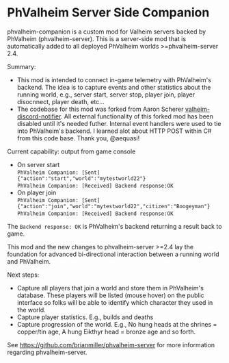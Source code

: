# PhValheim Server Side Companion

phvalheim-companion is a custom mod for Valheim servers backed by PhValheim (phvalheim-server). This is a server-side mod that is automatically added to all deployed PhValheim worlds >=phvalheim-server 2.4.

Summary:
- This mod is intended to connect in-game telemetry with PhValheim's backend. The idea is to capture events and other statistics about the running world, e.g., server start, server stop, player join, player disocnnect, player death, etc...
- The codebase for this mod was forked from Aaron Scherer [valheim-discord-notifier](https://github.com/aequasi/valheim-discord-notifier). All external functionality of this forked mod has been disabled until it's needed futher.  Internal event handlers were used to tie into PhValheim's backend.  I learned alot about HTTP POST within C# from this code base. Thank you, @aequasi!

Current capability: output from game console
- On server start<br>
`PhValheim Companion: [Sent] {"action":"start","world":"mytestworld22"}`<br>
`PhValheim Companion: [Received] Backend response:OK`<br>
- On player join<br>
`PhValheim Companion: [Sent] {"action":"join","world":"mytestworld22","citizen":"Boogeyman"}`<br>
`PhValheim Companion: [Received] Backend response:OK`<br>

The `Backend response: OK` is PhValheim's backend returning a result back to game.

This mod and the new changes to phvalheim-server >=2.4 lay the foundation for advanced bi-directional interaction between a running world and PhValheim.

Next steps:
- Capture all players that join a world and store them in PhValheim's database.  These players will be listed (mouse hover) on the public interface so folks will be able to identify which character they used in the world.
- Capture player statistics. E.g., builds and deaths
- Capture progression of the world. E.g., No hung heads at the shrines = copper/tin age, A hung Eikthyr head = bronze age and so forth.

See https://github.com/brianmiller/phvalheim-server for more information regarding phvalheim-server.
